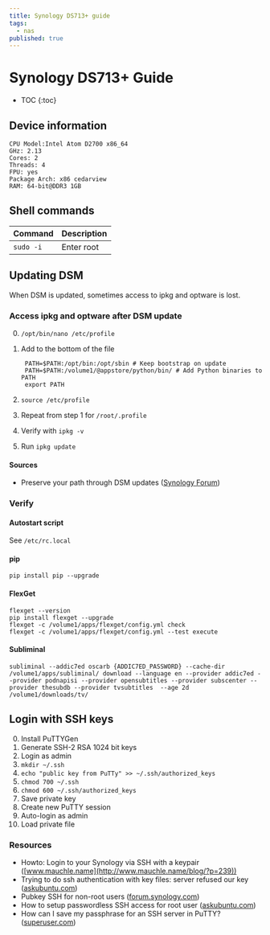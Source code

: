 ```yaml
---
title: Synology DS713+ guide
tags: 
  - nas
published: true
---
```


# Synology DS713+ Guide

* TOC
{:toc}

## Device information

    CPU Model:Intel Atom D2700 x86_64 
    GHz: 2.13 
    Cores: 2 
    Threads: 4 
    FPU: yes 
    Package Arch: x86 cedarview 
    RAM: 64-bit@DDR3 1GB
    
## Shell commands

Command | Description
--------|------------
`sudo -i` | Enter root


## Updating DSM

When DSM is updated, sometimes access to ipkg and optware is lost.

### Access ipkg and optware after DSM update

0. `/opt/bin/nano /etc/profile`
0. Add to the bottom of the file

        PATH=$PATH:/opt/bin:/opt/sbin # Keep bootstrap on update
        PATH=$PATH:/volume1/@appstore/python/bin/ # Add Python binaries to PATH
        export PATH

0. `source /etc/profile`
0. Repeat from step 1 for `/root/.profile`
0. Verify with `ipkg -v`
0. Run `ipkg update` 

#### Sources
* Preserve your path through DSM updates ([Synology Forum](http://forum.synology.com/enu/viewtopic.php?f=40&t=95756))

### Verify

#### Autostart script

See `/etc/rc.local`

#### pip

    pip install pip --upgrade
    
#### FlexGet

    flexget --version
    pip install flexget --upgrade
    flexget -c /volume1/apps/flexget/config.yml check
    flexget -c /volume1/apps/flexget/config.yml --test execute

#### Subliminal

    subliminal --addic7ed oscarb {ADDIC7ED_PASSWORD} --cache-dir /volume1/apps/subliminal/ download --language en --provider addic7ed --provider podnapisi --provider opensubtitles --provider subscenter --provider thesubdb --provider tvsubtitles  --age 2d /volume1/downloads/tv/
    
    
## Login with SSH keys

0. Install PuTTYGen
0. Generate SSH-2 RSA 1024 bit keys
0. Login as admin
0. `mkdir ~/.ssh`
0. `echo "public key from PuTTy" >> ~/.ssh/authorized_keys`
0. `chmod 700 ~/.ssh`
0. `chmod 600 ~/.ssh/authorized_keys`
0. Save private key
0. Create new PuTTY session 
0. Auto-login as admin
0. Load private file

### Resources

* Howto: Login to your Synology via SSH with a keypair ([www.mauchle.name](http://www.mauchle.name/blog/?p=239))
* Trying to do ssh authentication with key files: server refused our key ([askubuntu.com](http://askubuntu.com/questions/306798/trying-to-do-ssh-authentication-with-key-files-server-refused-our-key))
* Pubkey SSH for non-root users ([forum.synology.com](https://forum.synology.com/enu/viewtopic.php?t=49585))
* How to setup passwordless SSH access for root user ([askubuntu.com](http://askubuntu.com/questions/115151/how-to-setup-passwordless-ssh-access-for-root-user))
* How can I save my passphrase for an SSH server in PuTTY? ([superuser.com](http://superuser.com/questions/211174/how-can-i-save-my-passphrase-for-an-ssh-server-in-putty))
